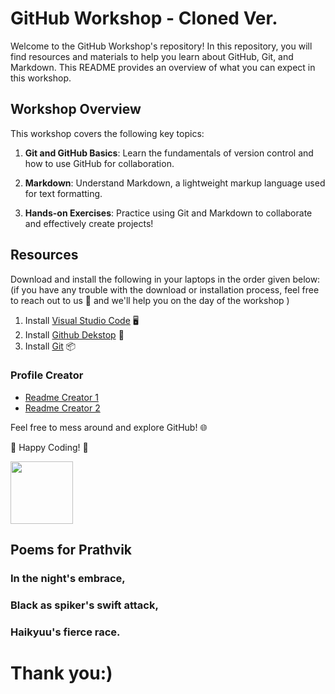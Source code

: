 # GitHub Workshop - Cloned Ver.

Welcome to the GitHub Workshop's repository! In this repository, you will find resources and materials to help you learn about GitHub, Git, and Markdown. This README provides an overview of what you can expect in this workshop.

## Workshop Overview

This workshop covers the following key topics:

1. **Git and GitHub Basics**: Learn the fundamentals of version control and how to use GitHub for collaboration.

2. **Markdown**: Understand Markdown, a lightweight markup language used for text formatting.

3. **Hands-on Exercises**: Practice using Git and Markdown to collaborate and effectively create projects!


## Resources
Download and install the following in your laptops in the order given below: (if you have any trouble with the download or installation process, feel free to reach out to us 💬 and we'll help you on the day of the workshop )

1. Install [Visual Studio Code](https://code.visualstudio.com/download) 🖥️
2. Install [Github Dekstop](https://desktop.github.com/) 🚀
3. Install [Git](https://git-scm.com/downloads) 📦

### Profile Creator 
- [Readme Creator 1](https://rahuldkjain.github.io/gh-profile-readme-generator/)
- [Readme Creator 2](https://gprm.itsvg.in/)

Feel free to mess around and explore GitHub!  🌐 

🚀 Happy Coding! 🚀

<img src="https://firebasestorage.googleapis.com/v0/b/tasc-8df79.appspot.com/o/TASCLogo.png?alt=media&token=885899c8-a49c-46d7-9d22-ebc5507964db" width="100" />

## Poems for Prathvik
### In the night's embrace,
### Black as spiker's swift attack,
### Haikyuu's fierce race.


<!-- 
Comments?

                           ████████████                             
                      ██████████████████████████                      
                  ██████████████████████████████████                  
               ████████████████████████████████████████               
             ████████████████████████████████████████████             
           ████████████████████████████████████████████████           
         ████████████████████████████████████████████████████         
       ████████████████████████████████████████████████████████       
      ███████████ █████████████████████████████████  ███████████      
     ███████████       ████████████████████████       ███████████     
    ████████████          █                █          ████████████    
   █████████████                                      █████████████   
  ██████████████                                      ██████████████  
 ████████████████                                    ████████████████ 
 ██████████████                                        ██████████████ 
██████████████                                          ██████████████
█████████████                                            █████████████
█████████████                                            █████████████
█████████████                                            █████████████
█████████████                                            █████████████
█████████████                                            █████████████
██████████████                                          ██████████████
██████████████                                          ██████████████
███████████████                                        ███████████████
 ███████████████                                      ███████████████ 
 █████████████████                                  █████████████████ 
  ███████████████████                            ███████████████████  
   ███████   ██████████████                ████████████████████████   
    █████████  █████████████              ████████████████████████    
     █████████   ██████████                ██████████████████████     
      █████████   █████████                █████████████████████      
       █████████                           ████████████████████       
         █████████                         ██████████████████         
           ████████████████                ████████████████           
             ██████████████                ██████████████             
                ███████████                ███████████                
                  █████████                █████████                  
                       ███                  ████                 




                                                                      
  ██████████████████████████████████████████████████████████████████  
██████████████████████████████████████████████████████████████████████
██████████████████████████████████████████████████████████████████████
██████████████████████████████████████████████████████████████████████
██████████████████████████████████████████████████████████████████████
██████████████████████████████████████████████████████████████████████
███████████      █████████████       ████████████      ███████████████
███████████        █████████         ████████████      ███████████████
███████████         ███████          ████████████      ███████████████
███████████           ███            ████████████      ███████████████
███████████                          ████████████      ███████████████
███████████     ██           ██      ████████████      ███████████████
███████████     ███         ███      ██████                  █████████
███████████     █████     █████      ████████              ███████████
███████████     ██████   ██████      █████████           █████████████
███████████     ███████████████      ███████████        ██████████████
███████████     ███████████████      ████████████     ████████████████
███████████     ███████████████      ██████████████  █████████████████
██████████████████████████████████████████████████████████████████████
██████████████████████████████████████████████████████████████████████
██████████████████████████████████████████████████████████████████████
██████████████████████████████████████████████████████████████████████
██████████████████████████████████████████████████████████████████████
  ██████████████████████████████████████████████████████████████████  



                               ████████                               
                             ███████████                              
                            ██████████████                            
                          ██████████████████                          
                         █████████████████████                        
                           █████████████████████                      
                    ████     █████████████████████                    
                  ████████     █████████████████████                  
                 ███████████     ████████████████████                 
               ███████████████         ████████████████               
             █████████████████          █████████████████             
           ███████████████████          ███████████████████           
         ██████████████████████         █████████████████████         
       ██████████████████████████         █████████████████████       
      ████████████████████████████   ██     ████████████████████      
    ██████████████████████████████   ████    █████████████████████    
  ████████████████████████████████   ██████    █████████████████████  
██████████████████████████████████   ████████        █████████████████
██████████████████████████████████   ████████         ████████████████
██████████████████████████████████   ████████         ████████████████
██████████████████████████████████   █████████        ████████████████
  ████████████████████████████████   ██████████     ████████████████  
    ██████████████████████████████   ██████████████████████████████   
      ████████████████████████████   ████████████████████████████     
       ███████████████████████████   ██████████████████████████       
         ██████████████████████        ██████████████████████         
           ███████████████████          ███████████████████           
             █████████████████          █████████████████             
               ████████████████        █████████████████              
                 ████████████████     ███████████████                 
                  ██████████████████████████████████                  
                    ██████████████████████████████                    
                      ██████████████████████████                      
                        ██████████████████████                        
                          ██████████████████                          
                            ███████████████                           
                              ███████████                             
                               ████████                               
-->



# Thank you:)
